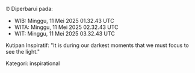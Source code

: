 ⏰ Diperbarui pada:
- WIB: Minggu, 11 Mei 2025 01.32.43 UTC
- WITA: Minggu, 11 Mei 2025 02.32.43 UTC
- WIT: Minggu, 11 Mei 2025 03.32.43 UTC

Kutipan Inspiratif:
"It is during our darkest moments that we must focus to see the light."


Kategori: inspirational

